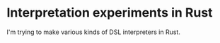 # Interpretation experiments in Rust

I'm trying to make various kinds of DSL interpreters in Rust.
